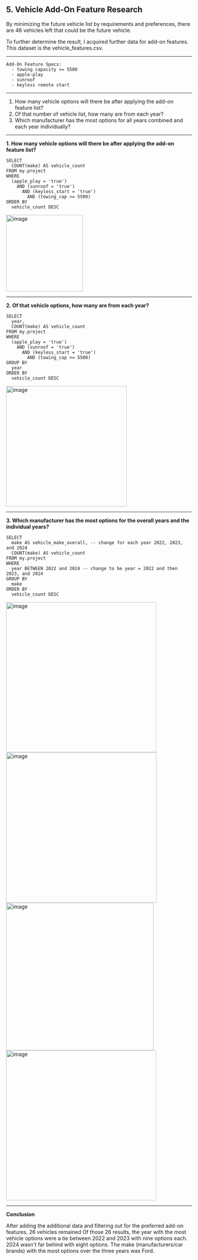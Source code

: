 ## 5. Vehicle Add-On Feature Research

By minimizing the future vehicle list by requirements and preferences, there are 46 vehicles left that could be the future vehicle.

To further determine the result, I acquired further data for add-on features.
This dataset is the vehicle_features.csv.

-----
```
Add-On Feature Specs:
  - towing capacity >= 5500
  - apple-play
  - sunroof
  - keyless remote start
```
-----
1. How many vehicle options will there be after applying the add-on feature list?
2. Of that number of vehicle list, how many are from each year?
3. Which manufacturer has the most options for all years combined and each year individually?
-----

**1. How many vehicle options will there be after applying the add-on feature list?**
```
SELECT  
  COUNT(make) AS vehicle_count
FROM my.project
WHERE
  (apple_play = 'true')
    AND (sunroof = 'true')
      AND (keyless_start = 'true')
        AND (towing_cap >= 5500)
ORDER BY
  vehicle_count DESC
```
<img width="208" alt="image" src="https://github.com/user-attachments/assets/762023dc-976d-4fd3-af64-372c74be49cc">

-----
**2. Of that vehicle options, how many are from each year?** 
```
SELECT
  year,  
  COUNT(make) AS vehicle_count
FROM my.project
WHERE
  (apple_play = 'true')
    AND (sunroof = 'true')
      AND (keyless_start = 'true')
        AND (towing_cap >= 5500)
GROUP BY
  year
ORDER BY
  vehicle_count DESC
```
<img width="327" alt="image" src="https://github.com/user-attachments/assets/5ae697a3-9da7-4d49-a7e0-989c2e659772">

-----
**3. Which manufacturer has the most options for the overall years and the individual years?**

```
SELECT  
  make AS vehicle_make_overall, -- change for each year 2022, 2023, and 2024
  COUNT(make) AS vehicle_count
FROM my.project
WHERE
  year BETWEEN 2022 and 2024 -- change to be year = 2022 and then 2023, and 2024
GROUP BY  
  make
ORDER BY
  vehicle_count DESC
```
<img width="407" alt="image" src="https://github.com/user-attachments/assets/62cc2b91-35fc-47bf-ba70-7986423e54c1">
<img width="408" alt="image" src="https://github.com/user-attachments/assets/c6f0996c-7d89-4cd9-ae26-29bfb63e8125">
<img width="400" alt="image" src="https://github.com/user-attachments/assets/b2af3328-3a13-4d9d-9ba5-18ca51915b6e">
<img width="407" alt="image" src="https://github.com/user-attachments/assets/11345e91-93f8-4d15-93c1-462d905e083f">

-----
**Conclusion**

After adding the additional data and filtering out for the preferred add-on features, 26 vehicles remained
Of those 26 results, the year with the most vehicle options were a tie between 2022 and 2023 with nine options each. 2024 wasn't far behind with eight options.
The make (manufacturers/car brands) with the most options over the three years was Ford.
